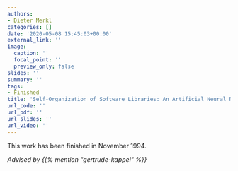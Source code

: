 ```yaml
---
authors:
- Dieter Merkl
categories: []
date: '2020-05-08 15:45:03+00:00'
external_link: ''
image:
  caption: ''
  focal_point: ''
  preview_only: false
slides: ''
summary: ''
tags:
- Finished
title: 'Self-Organization of Software Libraries: An Artificial Neural Network Approach'
url_code: ''
url_pdf: ''
url_slides: ''
url_video: ''
---
```


This work has been finished in November 1994.

*Advised by {{% mention "gertrude-kappel" %}}*